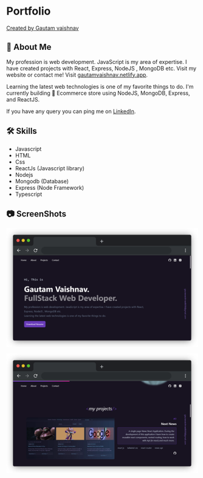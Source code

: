 # Portfolio

[Created by Gautam vaishnav](https://gautamvaishnav.netlify.app/)



## 🚀 About Me

My profession is web development. JavaScript is my area of expertise. I have created projects with React, Express, NodeJS , MongoDB etc. Visit my website or contact me! Visit [gautamvaishnav.netlify.app](https://gautamvaishnav.netlify.app/).

Learning the latest web technologies is one of my favorite things to do. I'm currently building 🛒 Ecommerce store using NodeJS, MongoDB, Express, and ReactJS.

If you have any query you can ping me on [LinkedIn](https://www.linkedin.com/in/gautamvaishnav/).


## 🛠 Skills

- Javascript
- HTML
- Css
- ReactJs (Javascript library)
- Nodejs
- Mongodb (Database)
- Express (Node Framework)
- Typescript


## 📷 ScreenShots 

![Screen shot 1](https://raw.githubusercontent.com/Gautamvaishnav-git/Portfolio/main/src/assets/heroSection.png)


![Screen shot 1](https://raw.githubusercontent.com/Gautamvaishnav-git/Portfolio/main/src/assets/ProjectsSection.png)
